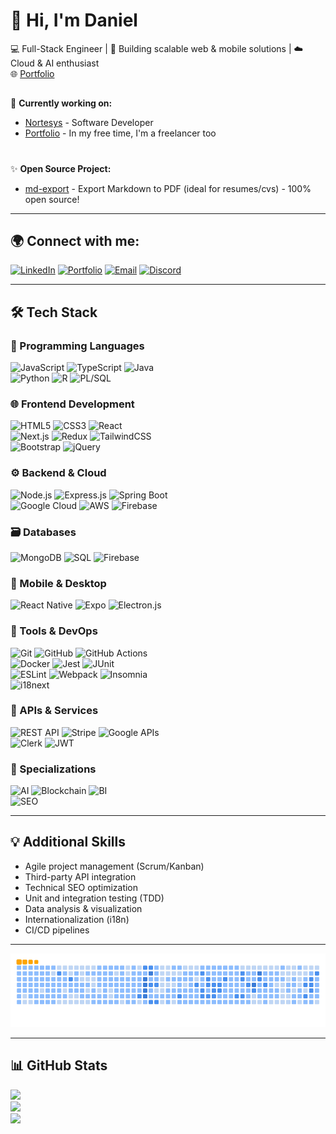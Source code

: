 # 👋 Hi, I'm Daniel

💻​ Full-Stack Engineer | 🚀 Building scalable web & mobile solutions | ☁️ Cloud & AI enthusiast  
🌐 [Portfolio](https://jocular-custard-0fa522.netlify.app/) 

##

🔭 **Currently working on:**  
- [Nortesys](https://nortesys.com.br/) - Software Developer
- [Portfolio](https://jocular-custard-0fa522.netlify.app/) - In my free time, I'm a freelancer too

#

✨ **Open Source Project:**  
 - [md-export](https://github.com/dKally/md-export) - Export Markdown to PDF (ideal for resumes/cvs) - 100% open source!

---

## 🌍 Connect with me:
[![LinkedIn](https://img.shields.io/badge/LinkedIn-%230077B5.svg?logo=linkedin&logoColor=white)](https://www.linkedin.com/in/daniel-braga-cominetti-317746229/)  [![Portfolio](https://img.shields.io/badge/Portfolio-%23000000.svg?logo=netlify&logoColor=#00C7B7)](https://jocular-custard-0fa522.netlify.app/)  [![Email](https://img.shields.io/badge/Email-D14836?logo=gmail&logoColor=white)](mailto:daniel21bragac@gmail.com)  [![Discord](https://img.shields.io/badge/Discord-%237289DA.svg?logo=discord&logoColor=white)](https://discord.gg/7yab2VG6YF)

---
## 🛠️ Tech Stack

### 📜 Programming Languages
![JavaScript](https://img.shields.io/badge/javascript-%23323330.svg?style=flat&logo=javascript&logoColor=%23F7DF1E) ![TypeScript](https://img.shields.io/badge/typescript-%23007ACC.svg?style=flat&logo=typescript&logoColor=white) ![Java](https://img.shields.io/badge/java-%23ED8B00.svg?style=flat&logo=openjdk&logoColor=white)  
![Python](https://img.shields.io/badge/python-3670A0?style=flat&logo=python&logoColor=ffdd54) ![R](https://img.shields.io/badge/r-%23276DC3.svg?style=flat&logo=r&logoColor=white) ![PL/SQL](https://img.shields.io/badge/PL%2FSQL-F80000?style=flat&logo=oracle&logoColor=white)

### 🌐 Frontend Development
![HTML5](https://img.shields.io/badge/html5-%23E34F26.svg?style=flat&logo=html5&logoColor=white) ![CSS3](https://img.shields.io/badge/css3-%231572B6.svg?style=flat&logo=css3&logoColor=white) ![React](https://img.shields.io/badge/react-%2320232a.svg?style=flat&logo=react&logoColor=%2361DAFB)  
![Next.js](https://img.shields.io/badge/Next-black?style=flat&logo=next.js&logoColor=white) ![Redux](https://img.shields.io/badge/redux-%23593d88.svg?style=flat&logo=redux&logoColor=white) ![TailwindCSS](https://img.shields.io/badge/tailwindcss-%2338B2AC.svg?style=flat&logo=tailwind-css&logoColor=white)  
![Bootstrap](https://img.shields.io/badge/bootstrap-%23563D7C.svg?style=flat&logo=bootstrap&logoColor=white) ![jQuery](https://img.shields.io/badge/jquery-%230769AD.svg?style=flat&logo=jquery&logoColor=white)

### ⚙️ Backend & Cloud
![Node.js](https://img.shields.io/badge/node.js-6DA55F?style=flat&logo=node.js&logoColor=white) ![Express.js](https://img.shields.io/badge/express.js-%23404d59.svg?style=flat&logo=express&logoColor=%2361DAFB) ![Spring Boot](https://img.shields.io/badge/springboot-%236DB33F.svg?style=flat&logo=springboot&logoColor=white)  
![Google Cloud](https://img.shields.io/badge/GoogleCloud-%234285F4.svg?style=flat&logo=google-cloud&logoColor=white) ![AWS](https://img.shields.io/badge/AWS-%23FF9900.svg?style=flat&logo=amazon-aws&logoColor=white) ![Firebase](https://img.shields.io/badge/firebase-%23039BE5.svg?style=flat&logo=firebase)

### 🗃️ Databases
![MongoDB](https://img.shields.io/badge/MongoDB-%234ea94b.svg?style=flat&logo=mongodb&logoColor=white) ![SQL](https://img.shields.io/badge/SQL-4479A1?style=flat&logo=postgresql&logoColor=white) ![Firebase](https://img.shields.io/badge/Firebase-FFCA28?style=flat&logo=firebase&logoColor=black)

### 📱 Mobile & Desktop
![React Native](https://img.shields.io/badge/react_native-%2320232a.svg?style=flat&logo=react&logoColor=%2361DAFB) ![Expo](https://img.shields.io/badge/expo-1C1E24?style=flat&logo=expo&logoColor=#D04A37) ![Electron.js](https://img.shields.io/badge/Electron-191970?style=flat&logo=Electron&logoColor=white)

### 🔧 Tools & DevOps
![Git](https://img.shields.io/badge/git-%23F05033.svg?style=flat&logo=git&logoColor=white) ![GitHub](https://img.shields.io/badge/github-%23121011.svg?style=flat&logo=github&logoColor=white) ![GitHub Actions](https://img.shields.io/badge/github%20actions-%232671E5.svg?style=flat&logo=githubactions&logoColor=white)  
![Docker](https://img.shields.io/badge/docker-%230db7ed.svg?style=flat&logo=docker&logoColor=white) ![Jest](https://img.shields.io/badge/Jest-C21325?style=flat&logo=jest&logoColor=white) ![JUnit](https://img.shields.io/badge/JUnit-25A162?style=flat&logo=junit&logoColor=white)  
![ESLint](https://img.shields.io/badge/ESLint-4B3263?style=flat&logo=eslint&logoColor=white) ![Webpack](https://img.shields.io/badge/webpack-%238DD6F9.svg?style=flat&logo=webpack&logoColor=black) ![Insomnia](https://img.shields.io/badge/Insomnia-black?style=flat&logo=insomnia&logoColor=5849BE)  
![i18next](https://img.shields.io/badge/i18next-26A69A?style=flat&logo=i18next&logoColor=white)

### 🔌 APIs & Services
![REST API](https://img.shields.io/badge/REST-02569B?style=flat&logo=rest&logoColor=white) ![Stripe](https://img.shields.io/badge/Stripe-%2300A3E0.svg?style=flat&logo=stripe&logoColor=white) ![Google APIs](https://img.shields.io/badge/Google%20APIs-%234285F4.svg?style=flat&logo=google&logoColor=white)  
![Clerk](https://img.shields.io/badge/Clerk-%230073e6.svg?style=flat&logo=clerk&logoColor=white) ![JWT](https://img.shields.io/badge/JWT-black?style=flat&logo=JSON%20web%20tokens)

### 🧠 Specializations
![AI](https://img.shields.io/badge/AI-%23FF6F00.svg?style=flat&logo=ai&logoColor=white) ![Blockchain](https://img.shields.io/badge/Blockchain-121D33?style=flat&logo=blockchain-dot-com&logoColor=white) ![BI](https://img.shields.io/badge/BI-FF6D70?style=flat&logo=powerbi&logoColor=white)  
![SEO](https://img.shields.io/badge/SEO-0F0F0F?style=flat&logo=seo&logoColor=white)

---
## 💡 Additional Skills
- Agile project management (Scrum/Kanban)
- Third-party API integration
- Technical SEO optimization
- Unit and integration testing (TDD)
- Data analysis & visualization
- Internationalization (i18n)
- CI/CD pipelines

---

<picture>
    <source media="(prefers-color-scheme: dark)" srcset="https://github.com/dKally/dKally/blob/output/github-snake-dark.svg">
    <source media="(prefers-color-scheme: light)" srcset="https://github.com/dKally/dKally/blob/output/github-snake.svg">
    <img alt="github-snake" src="https://github.com/dKally/dKally/blob/output/ocean.gif">
</picture>

---

## 📊 GitHub Stats
![](https://github-readme-stats.vercel.app/api?username=dKally&theme=dark&hide_border=false&include_all_commits=true&count_private=true)  
![](https://nirzak-streak-stats.vercel.app/?user=dKally&theme=dark&hide_border=false)  
![](https://github-readme-stats.vercel.app/api/top-langs/?username=dKally&theme=dark&hide_border=false&include_all_commits=true&count_private=true&layout=compact)
